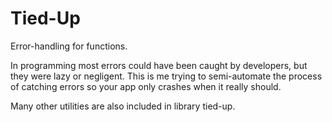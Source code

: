 # Tied-Up

Error-handling for functions.

In programming most errors could have been caught by developers, but they were lazy
or negligent. This is me trying to semi-automate the process of catching errors so
your app only crashes when it really should.

Many other utilities are also included in library tied-up.
